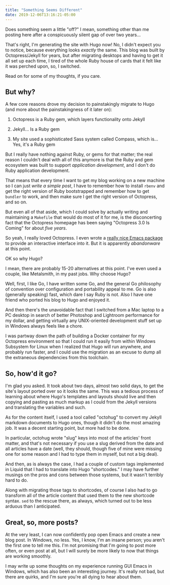 ```yaml
---
title: "Something Seems Different"
date: 2019-12-06T13:16:21-05:00
---
```


Does something seem a little "off?" I mean, something other than me posting here
after a conspicuously silent gap of over two years...

That's right, I'm generating the site with Hugo now! No, I didn't expect you to
notice, because everything looks *exactly* the same. This blog was built by
Octopress/Jekyll for years, but after migrating desktops and having to get it
all set up each time, I tired of the whole Ruby house of cards that it felt like
it was perched upon, so, I switched.

Read on for some of my thoughts, if you care.

<!--more-->

## But why?

A few core reasons drove my decision to painstakingly migrate to Hugo (and more
about the painstakingness of it later on):

1. Octopress is a Ruby gem, which layers functionality onto Jekyll

2. Jekyll... Is a Ruby gem

3. My site used a sophisticated Sass system called Compass, which is... Yes,
   it's a Ruby gem

But I really have nothing against Ruby, or gems for that matter; the real reason
I couldn't deal with all of this anymore is that the Ruby and gem ecosystem was
built to support *application development*, and I don't do Ruby application
development.

That means that every time I want to get my blog working on a new machine so I
can just *write a simple post*, I have to remember how to install `rbenv` and
get the right version of Ruby bootstrapped and remember how to get `bundler` to
work, and then make sure I get the right version of Octopress, and so on.

But even all of that aside, which I could solve by actually writing and
maintaining a `Makefile` that would do most of it for me, is the disconcerting
fact that the Octopress homepage has been saying "Octopress 3.0 Is Coming" for
about *five years*.

So yeah, I really loved Octopress. I even wrote a [really nice Emacs
package][octopress.el] to provide an interactive interface into it. But it is
apparently *abandonware* at this point.

[octopress.el]: https://github.com/aaronbieber/octopress.el

OK so why Hugo?

I mean, there are probably 15-20 alternatives at this point. I've even used a
couple, like Metalsmith, in my past jobs. Why choose Hugo?

Well, first, I like Go, I have written some Go, and the general Go philosophy of
convention over configuration and portability appeal to me. Go is also
(generally speaking) fast, which dare I say Ruby is not. Also I have one friend
who ported his blog to Hugo and enjoyed it.

And then there's the unavoidable fact that I switched from a Mac laptop to a PC
desktop in search of better Photoshop and Lightroom performance for my dollar,
and getting virtually any UNIX-oriented development stuff set up in Windows
always feels like a chore.

I was partway down the path of building a Docker container for my Octopress
environment so that I could run it easily from within Windows Subsystem for
Linux when I realized that Hugo will run anywhere, and probably run faster, and
I could use the migration as an excuse to dump all the extraneous dependencies
from this toolchain.

## So, how'd it go?

I'm glad you asked. It took about two days, almost two solid days, to get
the site's layout ported over so it looks the same. This was a tedious process
of learning about where Hugo's templates and layouts should live and then
copying and pasting as much markup as I could from the Jekyll versions and
translating the variables and such.

As for the content itself, I used a tool called "octohug" to convert my Jekyll
markdown documents to Hugo ones, though it didn't do the most amazing job. It
was a decent starting point, but more had to be done.

In particular, octohug wrote "slug" keys into most of the articles' front
matter, and that's not necessary if you use a slug derived from the date and all
articles have a date (well, they should, though five of mine were missing one
for some reason and I had to type them in myself, but not a big deal).

And then, as is always the case, I had a couple of custom tags implemented in
Liquid that I had to translate into Hugo "shortcodes." I may have further
musings on the pros and cons between those systems, but it wasn't terribly hard
to do.

Along with migrating those tags to shortcodes, of course I also had to go
transform all of the article content that used them to the new shortcode
syntax. `sed` to the rescue there, as always, which turned out to be less
arduous than I anticipated.

## Great, so, more posts?

At the very least, I can now confidently pop open Emacs and create a new blog
post. In Windows, no less. Yes, I know, I'm an insane person; you aren't the
first one to tell me this. I'm not promising that I'm going to post more often,
or even post at all, but I will surely be more likely to now that things are
working smoothly.

I may write up some thoughts on my experience running GUI Emacs in Windows,
which has also been an interesting journey. It's really not bad, but there are
quirks, and I'm sure you're all dying to hear about them.
